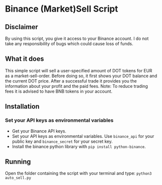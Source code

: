 # Binance (Market)Sell Script

## Disclaimer
By using this script, you give it access to your Binance account. I do not take any responsibility of bugs which could cause loss of funds.

## What it does

This simple script will sell a user-specified amount of DOT tokens for EUR as a market-sell-order. Before doing so, it first shows your DOT balance and the current DOT price. After a successful trade it provides you the information about your profit and the paid fees. Note: To reduce trading fees it is advised to have BNB tokens in your account.

## Installation

### Set your API keys as environmental variables
* Get your Binance API keys.
* Set your API keys as environmental variables. Use `binance_api` for your public key and `binance_secret` for your secret key.
* Install the binance python library with `pip install python-binance`.

## Running
Open the folder containing the script with your terminal and type:
`python3 auto_sell.py`

